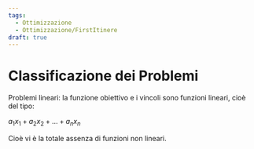 ```yaml
---
tags:
  - Ottimizzazione
  - Ottimizzazione/FirstItinere
draft: true
---
```

# Classificazione dei Problemi

Problemi lineari: la funzione obiettivo e i vincoli sono funzioni lineari, cioè del tipo:

$a_{1}x_{1}+a_{2}x_{2}+\dots+a_{n}x_{n}$

Cioè vi è la totale assenza di funzioni non lineari.